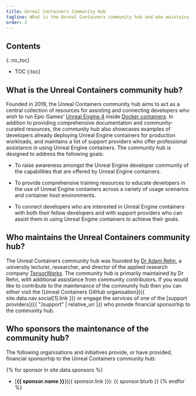 ```yaml
---
title: Unreal Containers Community Hub
tagline: What is the Unreal Containers community hub and who maintains it?
order: 2
---
```


## Contents
{:.no_toc}

* TOC
{:toc}


## What is the Unreal Containers community hub?

Founded in 2019, the Unreal Containers community hub aims to act as a central collection of resources for assisting and connecting developers who wish to run Epic Games' [Unreal Engine 4](https://www.unrealengine.com/) inside [Docker containers](https://www.docker.com/). In addition to providing comprehensive documentation and community-curated resources, the community hub also showcases examples of developers already deploying Unreal Engine containers for production workloads, and maintains a list of support providers who offer professional assistance in using Unreal Engine containers. The community hub is designed to address the following goals:

- To raise awareness amongst the Unreal Engine developer community of the capabilities that are offered by Unreal Engine containers.

- To provide comprehensive training resources to educate developers in the use of Unreal Engine containers across a variety of usage scenarios and container host environments.

- To connect developers who are interested in Unreal Engine containers with both their fellow developers and with support providers who can assist them in using Unreal Engine containers to achieve their goals.


## Who maintains the Unreal Containers community hub?

The Unreal Containers community hub was founded by [Dr Adam Rehn](https://adamrehn.com), a university lecturer, researcher, and director of the applied research company [TensorWorks](https://tensorworks.com.au). The community hub is primarily maintained by Dr Rehn, with additional assistance from community contributors. If you would like to contribute to the maintenance of the community hub then you can either visit the [Unreal Containers GitHub organisation]({{ site.data.nav.social[1].link }}) or engage the services of one of the [support providers]({{ "/support" | relative_uri }}) who provide financial sponsorhip to the community hub.


## Who sponsors the maintenance of the community hub?

The following organisations and initiatives provide, or have provided, financial sponsorhip to the Unreal Containers community hub:

{% for sponsor in site.data.sponsors %}
- [**{{ sponsor.name }}**]({{ sponsor.link }}): {{ sponsor.blurb }}
{% endfor %}
